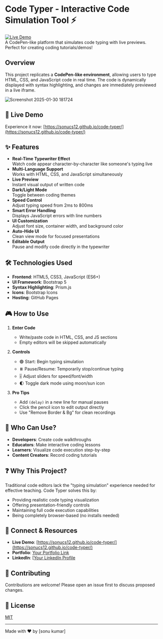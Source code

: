 # Code Typer - Interactive Code Simulation Tool ⚡

[![Live Demo](https://img.shields.io/badge/Live_Demo-FF4088?style=for-the-badge)](https://sonucs12.github.io/code-typer/)  
A CodePen-like platform that simulates code typing with live previews. Perfect for creating coding tutorials/demos!
## Overview
This project replicates a **CodePen-like environment**, allowing users to type HTML, CSS, and JavaScript code in real time. The code is dynamically displayed with syntax highlighting, and changes are immediately previewed in a live iframe.

![Screenshot 2025-01-30 181724](https://github.com/user-attachments/assets/9ab6041b-415c-493e-9769-e229be2d48a1)

## 🚀 Live Demo  
Experience it now: [https://sonucs12.github.io/code-typer/](https://sonucs12.github.io/code-typer/)

## ✨ Features  
- **Real-Time Typewriter Effect**  
  Watch code appear character-by-character like someone's typing live
- **Multi-Language Support**  
  Works with HTML, CSS, and JavaScript simultaneously
- **Live Preview**  
  Instant visual output of written code
- **Dark/Light Mode**  
  Toggle between coding themes
- **Speed Control**  
  Adjust typing speed from 2ms to 800ms
- **Smart Error Handling**  
  Displays JavaScript errors with line numbers
- **UI Customization**  
  Adjust font size, container width, and background color
- **Auto-Hide UI**  
  Clean view mode for focused presentations
- **Editable Output**  
  Pause and modify code directly in the typewriter

## 🛠️ Technologies Used  
- **Frontend**: HTML5, CSS3, JavaScript (ES6+)
- **UI Framework**: Bootstrap 5
- **Syntax Highlighting**: Prism.js
- **Icons**: Bootstrap Icons
- **Hosting**: GitHub Pages

## 🎮 How to Use  
1. **Enter Code**  
   - Write/paste code in HTML, CSS, and JS sections
   - Empty editors will be skipped automatically

2. **Controls**  
   - 🟢 Start: Begin typing simulation
   - ⏸️ Pause/Resume: Temporarily stop/continue typing
   - 🎚️ Adjust sliders for speed/font/width
   - 🌓 Toggle dark mode using moon/sun icon

3. **Pro Tips**  
   - Add `(delay)` in a new line for manual pauses
   - Click the pencil icon to edit output directly
   - Use "Remove Border & Bg" for clean recordings

## 👥 Who Can Use?  
- **Developers**: Create code walkthroughs
- **Educators**: Make interactive coding lessons
- **Learners**: Visualize code execution step-by-step
- **Content Creators**: Record coding tutorials

## ❓ Why This Project?  
Traditional code editors lack the "typing simulation" experience needed for effective teaching. Code Typer solves this by:
- Providing realistic code typing visualization
- Offering presentation-friendly controls
- Maintaining full code execution capabilities
- Being completely browser-based (no installs needed)

## 🔗 Connect & Resources  
- **Live Demo**: [https://sonucs12.github.io/code-typer/](https://sonucs12.github.io/code-typer/)
- **Portfolio**: [Your Portfolio Link](https://sonucs-portfolio.netlify.app/)
- **LinkedIn**: [[Your LinkedIn Profile](https://www.linkedin.com/in/sonu-kumar-15b6b3239/)


## 🤝 Contributing  
Contributions are welcome! Please open an issue first to discuss proposed changes.

## 📜 License  
[MIT](https://choosealicense.com/licenses/mit/)

---

Made with ❤️ by [sonu kumar]  

